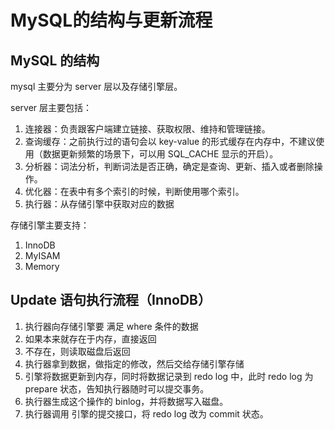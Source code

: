 # MySQL的结构与更新流程

## MySQL 的结构

mysql 主要分为 server 层以及存储引擎层。

server 层主要包括：

1. 连接器：负责跟客户端建立链接、获取权限、维持和管理链接。
2. 查询缓存：之前执行过的语句会以 key-value 的形式缓存在内存中，不建议使用（数据更新频繁的场景下，可以用 SQL_CACHE 显示的开启）。
3. 分析器：词法分析，判断词法是否正确，确定是查询、更新、插入或者删除操作。
4. 优化器：在表中有多个索引的时候，判断使用哪个索引。
5. 执行器：从存储引擎中获取对应的数据

存储引擎主要支持：

1. InnoDB
2. MyISAM
3. Memory

## Update 语句执行流程（InnoDB）

1. 执行器向存储引擎要 满足 where 条件的数据
1. 如果本来就存在于内存，直接返回
1. 不存在，则读取磁盘后返回
1. 执行器拿到数据，做指定的修改，然后交给存储引擎存储
1. 引擎将数据更新到内存，同时将数据记录到 redo log 中，此时 redo log 为 prepare 状态，告知执行器随时可以提交事务。
1. 执行器生成这个操作的 binlog，并将数据写入磁盘。
1. 执行器调用 引擎的提交接口，将 redo log 改为 commit 状态。
